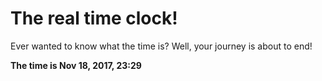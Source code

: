 # The real time clock!

Ever wanted to know what the time is? Well, your journey is about to end!

**The time is Nov 18, 2017, 23:29**
